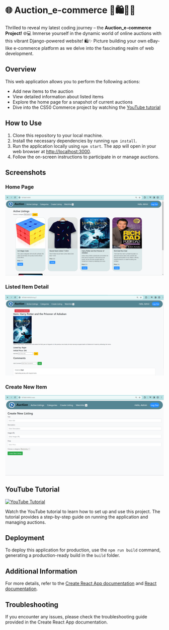 # 🌐 Auction_e-commerce 🛒🛍️👨‍⚖

Thrilled to reveal my latest coding journey – the **Auction_e-commerce Project!** 🌐💻
Immerse yourself in the dynamic world of online auctions with this vibrant Django-powered website! 🛍️✨ Picture building your own eBay-like e-commerce platform as we delve into the fascinating realm of web development.

## Overview

This web application allows you to perform the following actions:

- Add new items to the auction
- View detailed information about listed items
- Explore the home page for a snapshot of current auctions
- Dive into the CS50 Commerce project by watching the [YouTube tutorial](https://www.youtube.com/watch?v=ZrYe9GElEEE&t=11s)

## How to Use

1. Clone this repository to your local machine.
2. Install the necessary dependencies by running `npm install`.
3. Run the application locally using `npm start`. The app will open in your web browser at [http://localhost:3000](http://localhost:3000).
4. Follow the on-screen instructions to participate in or manage auctions.

## Screenshots

### Home Page
![Home Page](auctions/CS50W_P2_home.png)

### Listed Item Detail
![Listed Item Detail](auctions/CS50W_P2_listing_item.png)

### Create New Item
![Create New Item](auctions/CS50W_P2_create.png)

## YouTube Tutorial

[![YouTube Tutorial](https://upload.wikimedia.org/wikipedia/commons/thumb/0/09/YouTube_full-color_icon_%282017%29.svg/239px-YouTube_full-color_icon_%282017%29.svg.png)](https://www.youtube.com/watch?v=ZrYe9GElEEE&t=11s)

Watch the YouTube tutorial to learn how to set up and use this project. The tutorial provides a step-by-step guide on running the application and managing auctions.

## Deployment

To deploy this application for production, use the `npm run build` command, generating a production-ready build in the `build` folder.

## Additional Information

For more details, refer to the [Create React App documentation](https://facebook.github.io/create-react-app/docs/getting-started) and [React documentation](https://reactjs.org/).

## Troubleshooting

If you encounter any issues, please check the troubleshooting guide provided in the Create React App documentation.

